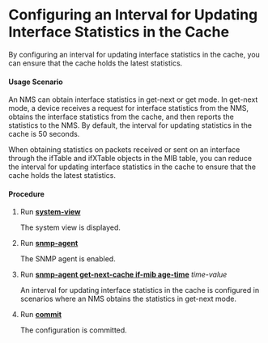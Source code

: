 Configuring an Interval for Updating Interface Statistics in the Cache
======================================================================

By configuring an interval for updating interface statistics in the cache, you can ensure that the cache holds the latest statistics.

#### Usage Scenario

An NMS can obtain interface statistics in get-next or get mode. In get-next mode, a device receives a request for interface statistics from the NMS, obtains the interface statistics from the cache, and then reports the statistics to the NMS. By default, the interval for updating statistics in the cache is 50 seconds.

When obtaining statistics on packets received or sent on an interface through the ifTable and ifXTable objects in the MIB table, you can reduce the interval for updating interface statistics in the cache to ensure that the cache holds the latest statistics.


#### Procedure

1. Run [**system-view**](cmdqueryname=system-view)
   
   
   
   The system view is displayed.
2. Run [**snmp-agent**](cmdqueryname=snmp-agent)
   
   
   
   The SNMP agent is enabled.
3. Run [**snmp-agent get-next-cache if-mib age-time**](cmdqueryname=snmp-agent+get-next-cache+if-mib+age-time) *time-value*
   
   
   
   An interval for updating interface statistics in the cache is configured in scenarios where an NMS obtains the statistics in get-next mode.
4. Run [**commit**](cmdqueryname=commit)
   
   
   
   The configuration is committed.